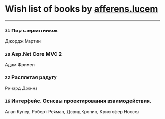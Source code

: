 # Wish list of books by [afferens.lucem](http://vk.com/id196071655)
---

### `31` Пир стервятников
Джордж Мартин

### `28` Asp.Net Core MVC 2
Адам Фримен

### `22` Расплетая радугу
Ричард Докинз

### `16` Интерфейс. Основы проектирования взаимодействия.
Алан Купер, Роберт Рейман, Дэвид Кронин, Кристофер Носсел

